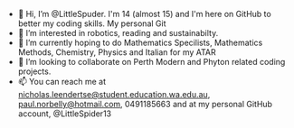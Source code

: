 - 👋 Hi, I’m @LittleSpuder. I'm 14 (almost 15) and I'm here on GitHub to better my coding skills. My personal Git
- 👀 I’m interested in robotics, reading and sustainabilty.
- 🌱 I’m currently hoping to do Mathematics Specilists, Mathematics Methods, Chemistry, Physics and Italian for my ATAR
- 💞️ I’m looking to collaborate on Perth Modern and Phyton related coding projects.
- 📫 You can reach me at nicholas.leendertse@student.education.wa.edu.au, paul.norbelly@hotmail.com, 0491185663 and at my personal GitHub account, @LittleSpider13
  
<!---
LittleSpuder/LittleSpuder is a ✨ special ✨ repository because its `README.md` (this file) appears on your GitHub profile.
You can click the Preview link to take a look at your changes.
--->
